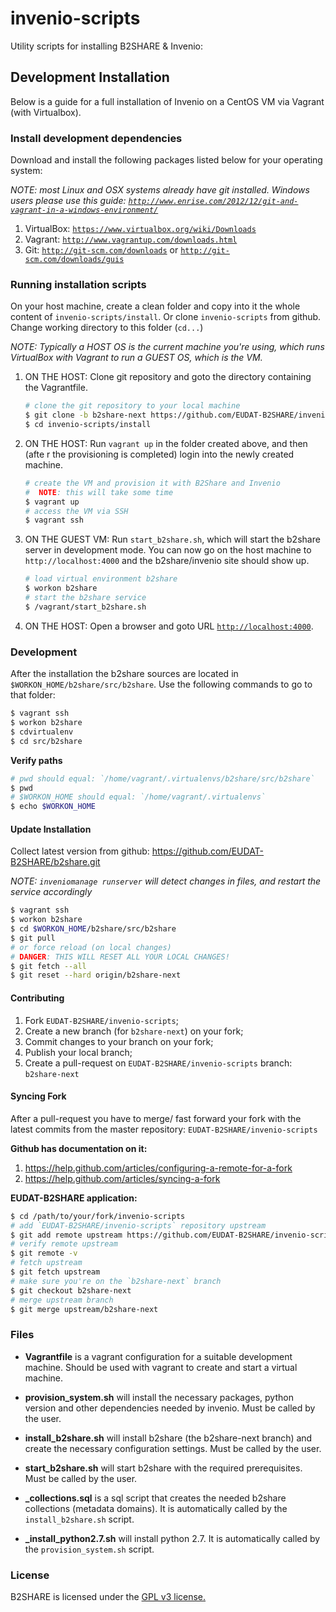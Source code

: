 invenio-scripts
===============

Utility scripts for installing B2SHARE & Invenio:

## Development Installation

Below is a guide for a full installation of Invenio on a CentOS VM via Vagrant (with Virtualbox).


### Install development dependencies

Download and install the following packages listed below for your operating system:

*NOTE: most Linux and OSX systems already have git installed. Windows users please use this guide: [`http://www.enrise.com/2012/12/git-and-vagrant-in-a-windows-environment/`](http://www.enrise.com/2012/12/git-and-vagrant-in-a-windows-environment/)*

1. VirtualBox: [`https://www.virtualbox.org/wiki/Downloads`](https://www.virtualbox.org/wiki/Downloads)
2. Vagrant: [`http://www.vagrantup.com/downloads.html`](http://www.vagrantup.com/downloads.html)
3. Git: [`http://git-scm.com/downloads`](http://git-scm.com/downloads) or [`http://git-scm.com/downloads/guis`](http://git-scm.com/downloads/guis)


### Running installation scripts

On your host machine, create a clean folder and copy into it the whole content of `invenio-scripts/install`. Or clone `invenio-scripts` from github. Change working directory to this folder (`cd...`)

*NOTE: Typically a HOST OS is the current machine you're using, which runs VirtualBox with Vagrant to run a GUEST OS, which is the VM.*

1. ON THE HOST: Clone git repository and goto the directory containing the Vagrantfile.
   ```bash
   # clone the git repository to your local machine
   $ git clone -b b2share-next https://github.com/EUDAT-B2SHARE/invenio-scripts
   $ cd invenio-scripts/install
   ```

2. ON THE HOST: Run `vagrant up` in the folder created above, and then (afte r the provisioning is completed) login into the newly created machine.
   ```bash
   # create the VM and provision it with B2Share and Invenio
   #  NOTE: this will take some time
   $ vagrant up
   # access the VM via SSH
   $ vagrant ssh
   ```

3. ON THE GUEST VM: Run `start_b2share.sh`, which will start the b2share server in development mode. You can now go on the host machine to `http://localhost:4000` and the b2share/invenio site should show up.
   ```bash
   # load virtual environment b2share
   $ workon b2share
   # start the b2share service
   $ /vagrant/start_b2share.sh
   ```

4. ON THE HOST: Open a browser and goto URL [`http://localhost:4000`](http://localhost:4000).


### Development

After the installation the b2share sources are located in `$WORKON_HOME/b2share/src/b2share`. Use the following commands to go to that folder:
```bash
$ vagrant ssh
$ workon b2share
$ cdvirtualenv
$ cd src/b2share
```

**Verify paths**
```bash
# pwd should equal: `/home/vagrant/.virtualenvs/b2share/src/b2share`
$ pwd
# $WORKON_HOME should equal: `/home/vagrant/.virtualenvs`
$ echo $WORKON_HOME
```


#### Update Installation

Collect latest version from github: https://github.com/EUDAT-B2SHARE/b2share.git

*NOTE: `inveniomanage runserver` will detect changes in files, and restart the service accordingly*

```bash
$ vagrant ssh
$ workon b2share
$ cd $WORKON_HOME/b2share/src/b2share
$ git pull
# or force reload (on local changes)
# DANGER: THIS WILL RESET ALL YOUR LOCAL CHANGES!
$ git fetch --all
$ git reset --hard origin/b2share-next
```

#### Contributing

1. Fork `EUDAT-B2SHARE/invenio-scripts`;
2. Create a new branch (for `b2share-next`) on your fork;
3. Commit changes to your branch on your fork;
4. Publish your local branch;
5. Create a pull-request on `EUDAT-B2SHARE/invenio-scripts` branch: `b2share-next`

#### Syncing Fork

After a pull-request you have to merge/ fast forward your fork with the latest commits from the master repository: `EUDAT-B2SHARE/invenio-scripts`

**Github has documentation on it:**

1. https://help.github.com/articles/configuring-a-remote-for-a-fork
2. https://help.github.com/articles/syncing-a-fork

**EUDAT-B2SHARE application:**

```bash
$ cd /path/to/your/fork/invenio-scripts
# add `EUDAT-B2SHARE/invenio-scripts` repository upstream
$ git add remote upstream https://github.com/EUDAT-B2SHARE/invenio-scripts.git
# verify remote upstream
$ git remote -v
# fetch upstream
$ git fetch upstream
# make sure you're on the `b2share-next` branch
$ git checkout b2share-next
# merge upstream branch
$ git merge upstream/b2share-next
```


### Files

- **Vagrantfile** is a vagrant configuration for a suitable development machine. Should be used with vagrant to create and start a virtual machine.

- **provision_system.sh** will install the necessary packages, python version and other dependencies needed by invenio. Must be called by the user.

- **install_b2share.sh** will install b2share (the b2share-next branch) and create the necessary configuration settings. Must be called by the user.

- **start_b2share.sh** will start b2share with the required prerequisites. Must be called by the user.

- **\_collections.sql** is a sql script that creates the needed b2share collections (metadata domains). It is automatically called by the `install_b2share.sh` script.

- **\_install_python2.7.sh** will install python 2.7. It is automatically called by the `provision_system.sh` script.


### License

B2SHARE is licensed under the [GPL v3 license.](http://www.gnu.org/licenses/gpl-3.0.txt)
